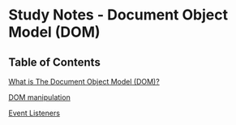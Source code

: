 # Study Notes - Document Object Model (DOM)

## Table of Contents

[What is The Document Object Model (DOM)?](https://github.com/jgchoti/studynote/blob/main/dom/js-dom.md)

[DOM manipulation](https://github.com/jgchoti/studynote/blob/main/dom/js-dom-manipulation.md)

[Event Listeners](https://github.com/jgchoti/studynote/blob/main/dom/js-event-listener.md)
